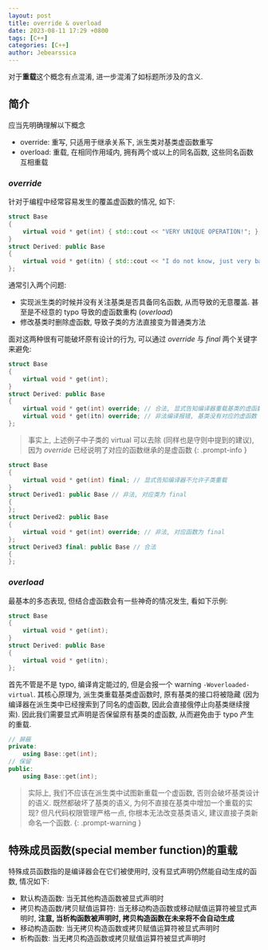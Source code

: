 ```yaml
---
layout: post
title: override & overload
date: 2023-08-11 17:29 +0800
tags: [C++]
categories: [C++]
author: Jebearssica
---
```


对于**重载**这个概念有点混淆, 进一步混淆了如标题所涉及的含义.

## 简介

应当先明确理解以下概念

* override: 重写, 只适用于继承关系下, 派生类对基类虚函数重写
* overload: 重载, 在相同作用域内, 拥有两个或以上的同名函数, 这些同名函数互相重载

### *override*

针对于编程中经常容易发生的覆盖虚函数的情况, 如下:

```c++
struct Base
{
    virtual void * get(int) { std::cout << "VERY UNIQUE OPERATION!"; };
}
struct Derived: public Base
{
    virtual void * get(itn) { std::cout << "I do not know, just very basic one"; };
};
```

通常引入两个问题:

* 实现派生类的时候并没有关注基类是否具备同名函数, 从而导致的无意覆盖. 甚至是不经意的 typo 导致的虚函数重构 (*overload*)
* 修改基类时删除虚函数, 导致子类的方法直接变为普通类方法

面对这两种很有可能破坏原有设计的行为, 可以通过 *override* 与 *final* 两个关键字来避免:

```c++
struct Base
{
    virtual void * get(int);
}
struct Derived: public Base
{
    virtual void * get(int) override; // 合法, 显式告知编译器重载基类的虚函数
    virtual void * get(itn) override; // 非法编译报错, 基类没有对应的虚函数
};
```

> 事实上, 上述例子中子类的 virtual 可以去除 (同样也是守则中提到的建议), 因为 *override* 已经说明了对应的函数继承的是虚函数
{: .prompt-info }

```c++
struct Base
{
    virtual void * get(int) final; // 显式告知编译器不允许子类重载
}
struct Derived1: public Base // 非法, 对应类为 final
{
};
struct Derived2: public Base
{
    virtual void * get(int) override; // 非法, 对应函数为 final
};
struct Derived3 final: public Base // 合法
{
};
```

### *overload*

最基本的多态表现, 但结合虚函数会有一些神奇的情况发生, 看如下示例:

```c++
struct Base
{
    virtual void * get(int);
}
struct Derived: public Base
{
    virtual void * get(itn);
};
```

首先不管是不是 typo, 编译肯定能过的, 但是会报一个 warning `-Woverloaded-virtual`. 其核心原理为, 派生类重载基类虚函数时, 原有基类的接口将被隐藏 (因为编译器在派生类中已经搜索到了同名的虚函数, 因此会直接俄停止向基类继续搜索). 因此我们需要显式声明是否保留原有基类的虚函数, 从而避免由于 typo 产生的重载.

```c++
// 屏蔽
private:
    using Base::get(int);
// 保留
public:
    using Base::get(int);
```

> 实际上, 我们不应该在派生类中试图新重载一个虚函数, 否则会破坏基类设计的语义. 既然都破坏了基类的语义, 为何不直接在基类中增加一个重载的实现? 但凡代码权限管理严格一点, 你根本无法改变基类语义, 建议直接子类新命名一个函数.
{: .prompt-warning }

## 特殊成员函数(special member function)的重载

特殊成员函数指的是编译器会在它们被使用时, 没有显式声明仍然能自动生成的函数, 情况如下:

* 默认构造函数: 当无其他构造函数被显式声明时
* 拷贝构造函数/拷贝赋值运算符: 当无移动构造函数或移动赋值运算符被显式声明时, **注意, 当析构函数被声明时, 拷贝构造函数在未来将不会自动生成**
* 移动构造函数: 当无拷贝构造函数或拷贝赋值运算符被显式声明时
* 析构函数: 当无拷贝构造函数或拷贝赋值运算符被显式声明时
